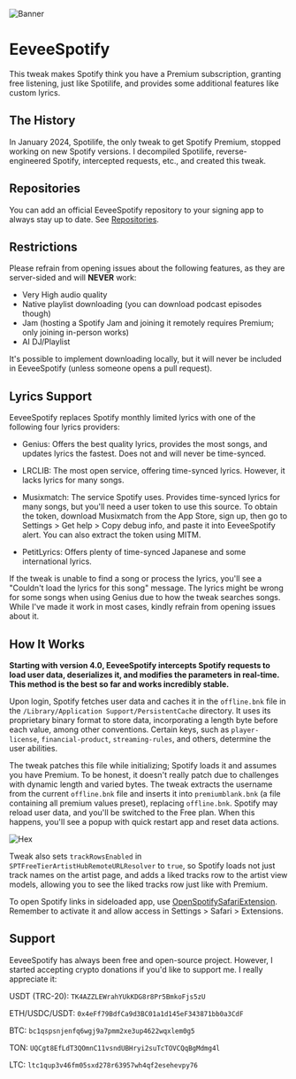 ![Banner](Images/banner.png)

# EeveeSpotify

This tweak makes Spotify think you have a Premium subscription, granting free listening, just like Spotilife, and provides some additional features like custom lyrics.

## The History

In January 2024, Spotilife, the only tweak to get Spotify Premium, stopped working on new Spotify versions. I decompiled Spotilife, reverse-engineered Spotify, intercepted requests, etc., and created this tweak.

## Repositories

You can add an official EeveeSpotify repository to your signing app to always stay up to date. See [Repositories](/Repositories).

## Restrictions

Please refrain from opening issues about the following features, as they are server-sided and will **NEVER** work:

- Very High audio quality
- Native playlist downloading (you can download podcast episodes though)
- Jam (hosting a Spotify Jam and joining it remotely requires Premium; only joining in-person works)
- AI DJ/Playlist

It's possible to implement downloading locally, but it will never be included in EeveeSpotify (unless someone opens a pull request).

## Lyrics Support

EeveeSpotify replaces Spotify monthly limited lyrics with one of the following four lyrics providers:

- Genius: Offers the best quality lyrics, provides the most songs, and updates lyrics the fastest. Does not and will never be time-synced.

- LRCLIB: The most open service, offering time-synced lyrics. However, it lacks lyrics for many songs.

- Musixmatch: The service Spotify uses. Provides time-synced lyrics for many songs, but you'll need a user token to use this source. To obtain the token, download Musixmatch from the App Store, sign up, then go to Settings > Get help > Copy debug info, and paste it into EeveeSpotify alert. You can also extract the token using MITM.

- PetitLyrics: Offers plenty of time-synced Japanese and some international lyrics.

If the tweak is unable to find a song or process the lyrics, you'll see a "Couldn't load the lyrics for this song" message. The lyrics might be wrong for some songs when using Genius due to how the tweak searches songs. While I've made it work in most cases, kindly refrain from opening issues about it.

## How It Works

**Starting with version 4.0, EeveeSpotify intercepts Spotify requests to load user data, deserializes it, and modifies the parameters in real-time. This method is the best so far and works incredibly stable.**

Upon login, Spotify fetches user data and caches it in the `offline.bnk` file in the `/Library/Application Support/PersistentCache` directory. It uses its proprietary binary format to store data, incorporating a length byte before each value, among other conventions. Certain keys, such as `player-license`, `financial-product`, `streaming-rules`, and others, determine the user abilities.

The tweak patches this file while initializing; Spotify loads it and assumes you have Premium. To be honest, it doesn't really patch due to challenges with dynamic length and varied bytes. The tweak extracts the username from the current `offline.bnk` file and inserts it into `premiumblank.bnk` (a file containing all premium values preset), replacing `offline.bnk`. Spotify may reload user data, and you'll be switched to the Free plan. When this happens, you'll see a popup with quick restart app and reset data actions.

![Hex](Images/hex.png)

Tweak also sets `trackRowsEnabled` in `SPTFreeTierArtistHubRemoteURLResolver` to `true`, so Spotify loads not just track names on the artist page, and adds a liked tracks row to the artist view models, allowing you to see the liked tracks row just like with Premium.

To open Spotify links in sideloaded app, use [OpenSpotifySafariExtension](https://github.com/BillyCurtis/OpenSpotifySafariExtension). Remember to activate it and allow access in Settings > Safari > Extensions.

## Support

EeveeSpotify has always been free and open-source project. However, I started accepting crypto donations if you'd like to support me. I really appreciate it:

USDT (TRC-20): `TK4AZZLEWrahYUkKDG8r8Pr5BmkoFjs5zU`

ETH/USDC/USDT: `0x4eFf79BdfCa9d3BC01a1d145eF343871bb0a3CdF`

BTC: `bc1qspsnjenfq6wgj9a7pmm2xe3up4622wqxlem0g5`

TON: `UQCgt8EfLdT3QOmnC11vsndUBHryi2suTcTOVCQqBgMdmg4l`

LTC: `ltc1qup3v46fm05sxd278r63957wh4qf2esehevpy76`

